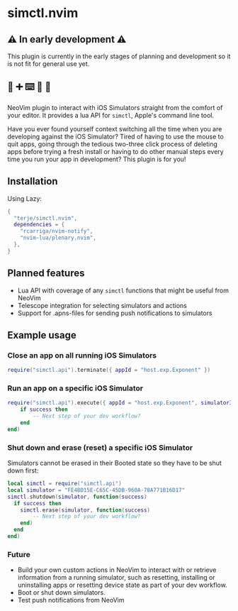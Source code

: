 # simctl.nvim

## ⚠️ In early development ⚠️

This plugin is currently in the early stages of planning and development so it is not fit for general use yet.

## 📱 ➕ ⌨️ 🟰 🚀

NeoVim plugin to interact with iOS Simulators straight from the comfort of your editor. It provides a lua API for `simctl`, Apple's command line tool.

Have you ever found yourself context switching all the time when you are developing against the iOS Simulator? Tired of having to use the mouse to quit apps, going through the tedious two-three click process of deleting apps before trying a fresh install or having to do other manual steps every time you run your app in development? This plugin is for you!

## Installation

Using Lazy:

```lua
{
  "terje/simctl.nvim",
  dependencies = {
    "rcarriga/nvim-notify",
    "nvim-lua/plenary.nvim",
  },
}
```

## Planned features

* Lua API with coverage of any `simctl` functions that might be useful from NeoVim
* Telescope integration for selecting simulators and actions
* Support for .apns-files for sending push notifications to simulators

## Example usage

### Close an app on all running iOS Simulators

```lua
require("simctl.api").terminate({ appId = "host.exp.Exponent" })
```

### Run an app on a specific iOS Simulator

```lua
require("simctl.api").execute({ appId = "host.exp.Exponent", simulatorId = "FE4BD15E-C65C-45DB-960A-78A771B16D17" }, function(success, stdout, stderr)
    if success then
        -- Next step of your dev workflow?
    end
end)
```

### Shut down and erase (reset) a specific iOS Simulator

Simulators cannot be erased in their Booted state so they have to be shut down first:

```lua
local simctl = require("simctl.api")
local simulator = "FE4BD15E-C65C-45DB-960A-78A771B16D17"
simctl.shutdown(simulator, function(success)
  if success then
    simctl.erase(simulator, function(success)
        -- Next step of your dev workflow?
    end)
  end
end)
```

### Future

* Build your own custom actions in NeoVim to interact with or retrieve information from a running simulator, such as resetting, installing or uninstalling apps or resetting device state as part of your dev workflow.
* Boot or shut down simulators.
* Test push notifications from NeoVim
